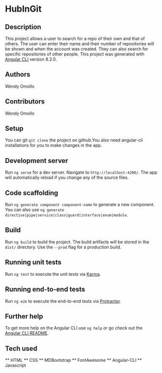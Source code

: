 # HubInGit

## Description
This project allows a user to search for a repo of their own and that of others. The user can enter their name and their number of repositories will be shown and when the account was created. They can also search for specific repositories of other people. 
This project was generated with [Angular CLI](https://github.com/angular/angular-cli) version 8.2.0.

## Authors
Wendy Omollo

## Contributors
Wendy Omollo

## Setup
You  can git `git clone` the project on github.You also need angular-cli installations for you to make changes in the app.

## Development server

Run `ng serve` for a dev server. Navigate to `http://localhost:4200/`. The app will automatically reload if you change any of the source files.

## Code scaffolding

Run `ng generate component component-name` to generate a new component. You can also use `ng generate directive|pipe|service|class|guard|interface|enum|module`.

## Build

Run `ng build` to build the project. The build artifacts will be stored in the `dist/` directory. Use the `--prod` flag for a production build.

## Running unit tests

Run `ng test` to execute the unit tests via [Karma](https://karma-runner.github.io).

## Running end-to-end tests

Run `ng e2e` to execute the end-to-end tests via [Protractor](http://www.protractortest.org/).

## Further help

To get more help on the Angular CLI use `ng help` or go check out the [Angular CLI README](https://github.com/angular/angular-cli/blob/master/README.md).

## Tech used
** HTML
** CSS
** MDBootstrap
** FontAwesome
** Angular-CLI
** Javascript
